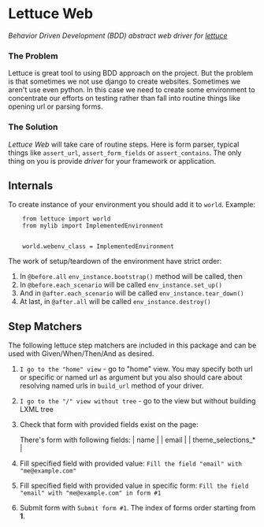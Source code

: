 Lettuce Web
====================

*Behavior Driven Development (BDD) abstract web driver for
[lettuce](http://lettuce.it)*

### The Problem

Lettuce is great tool to using BDD approach on the project. But the problem
is that sometimes we not use django to create websites. Sometimes we aren't use
even python. In this case we need to create some environment to concentrate
our efforts on testing rather than fall into routine things like opening url or parsing forms.

### The Solution

*Lettuce Web* will take care of routine steps. Here is form parser, typical
things like `assert_url`, `assert_form_fields` or `assert_contains`.
The only thing on you is provide *driver* for your framework or
application.



Internals
--------------------

To create instance of your environment you should add it to `world`.
Example:

        from lettuce import world
        from mylib import ImplementedEnvironment


        world.webenv_class = ImplementedEnvironment



The work of setup/teardown of the environment have strict order:

  1. In `@before.all` `env_instance.bootstrap()` method will be called, then
  1. In `@before.each_scenario` will be called `env_instance.set_up()`
  1. And in `@after.each_scenario` will be called `env_instance.tear_down()`
  1. At last, in `@after.all` will be called `env_instance.destroy()`


Step Matchers
--------------------

The following lettuce step matchers are included in this package and can be used with Given/When/Then/And as desired.

  1. `I go to the "home" view` - go to "home" view. You may specify both
  url or specific or named url as argument but you also should care about
  resolving named urls in `build_url` method of your driver.
  1. `I go to the "/" view without tree` - go to the view but without building 
  LXML tree
  1. Check that form with provided fields exist on the page:

        There's form with following fields:
            | name |
            | email |
            | theme_selections_* |

  1. Fill specified field with provided value:
  `Fill the field "email" with "me@example.com"`
  1. Fill specified field with provided value in specific form:
  `Fill the field "email" with "me@example.com" in form #1`
  1. Submit form with `Submit form #1`. The index of forms order
  starting from **1**.
